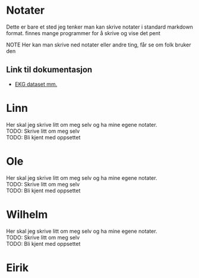 # Notater 

Dette er bare et sted jeg tenker man kan skrive notater i standard markdown format. finnes mange programmer for å skrive og vise det pent

NOTE Her kan man skrive ned notater eller andre ting, får se om folk bruker den

## Link til dokumentasjon
* [EKG dataset mm.](https://physionet.org/content/challenge-2020/1.0.2/)

# Linn 
Her skal jeg skrive litt om meg selv og ha mine egene notater.  
TODO: Skrive litt om meg selv  
TODO: Bli kjent med oppsettet  

# Ole
Her skal jeg skrive litt om meg selv og ha mine egene notater.  
TODO: Skrive litt om meg selv  
TODO: Bli kjent med oppsettet  

# Wilhelm 
Her skal jeg skrive litt om meg selv og ha mine egene notater.  
TODO: Skrive litt om meg selv  
TODO: Bli kjent med oppsettet  

# Eirik